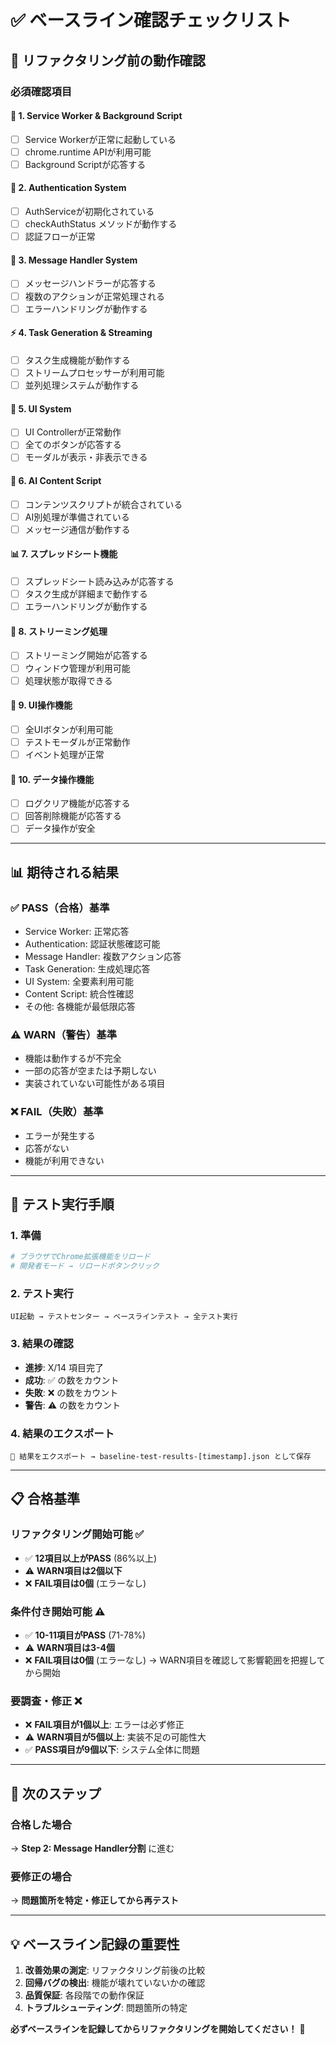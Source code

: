 # ✅ ベースライン確認チェックリスト

## 🎯 **リファクタリング前の動作確認**

### **必須確認項目**

#### **🔧 1. Service Worker & Background Script**
- [ ] Service Workerが正常に起動している
- [ ] chrome.runtime APIが利用可能
- [ ] Background Scriptが応答する

#### **🔐 2. Authentication System**  
- [ ] AuthServiceが初期化されている
- [ ] checkAuthStatus メソッドが動作する
- [ ] 認証フローが正常

#### **📨 3. Message Handler System**
- [ ] メッセージハンドラーが応答する
- [ ] 複数のアクションが正常処理される
- [ ] エラーハンドリングが動作する

#### **⚡ 4. Task Generation & Streaming**
- [ ] タスク生成機能が動作する
- [ ] ストリームプロセッサーが利用可能
- [ ] 並列処理システムが動作する

#### **🎨 5. UI System**
- [ ] UI Controllerが正常動作
- [ ] 全てのボタンが応答する
- [ ] モーダルが表示・非表示できる

#### **🤖 6. AI Content Script**
- [ ] コンテンツスクリプトが統合されている
- [ ] AI別処理が準備されている
- [ ] メッセージ通信が動作する

#### **📊 7. スプレッドシート機能**
- [ ] スプレッドシート読み込みが応答する
- [ ] タスク生成が詳細まで動作する
- [ ] エラーハンドリングが動作する

#### **🌊 8. ストリーミング処理**  
- [ ] ストリーミング開始が応答する
- [ ] ウィンドウ管理が利用可能
- [ ] 処理状態が取得できる

#### **🎨 9. UI操作機能**
- [ ] 全UIボタンが利用可能
- [ ] テストモーダルが正常動作
- [ ] イベント処理が正常

#### **💾 10. データ操作機能**
- [ ] ログクリア機能が応答する
- [ ] 回答削除機能が応答する
- [ ] データ操作が安全

---

## 📊 **期待される結果**

### **✅ PASS（合格）基準**
- Service Worker: 正常応答
- Authentication: 認証状態確認可能
- Message Handler: 複数アクション応答
- Task Generation: 生成処理応答
- UI System: 全要素利用可能
- Content Script: 統合性確認
- その他: 各機能が最低限応答

### **⚠️ WARN（警告）基準**  
- 機能は動作するが不完全
- 一部の応答が空または予期しない
- 実装されていない可能性がある項目

### **❌ FAIL（失敗）基準**
- エラーが発生する
- 応答がない
- 機能が利用できない

---

## 🚀 **テスト実行手順**

### **1. 準備**
```bash
# ブラウザでChrome拡張機能をリロード
# 開発者モード → リロードボタンクリック
```

### **2. テスト実行**
```
UI起動 → テストセンター → ベースラインテスト → 全テスト実行
```

### **3. 結果の確認**
- **進捗**: X/14 項目完了
- **成功**: ✅ の数をカウント  
- **失敗**: ❌ の数をカウント
- **警告**: ⚠️ の数をカウント

### **4. 結果のエクスポート**
```
📄 結果をエクスポート → baseline-test-results-[timestamp].json として保存
```

---

## 📋 **合格基準**

### **リファクタリング開始可能 ✅**
- ✅ **12項目以上がPASS** (86%以上)
- ⚠️ **WARN項目は2個以下**  
- ❌ **FAIL項目は0個** (エラーなし)

### **条件付き開始可能 ⚠️**
- ✅ **10-11項目がPASS** (71-78%)
- ⚠️ **WARN項目は3-4個**
- ❌ **FAIL項目は0個** (エラーなし)
→ WARN項目を確認して影響範囲を把握してから開始

### **要調査・修正 ❌**
- ❌ **FAIL項目が1個以上**: エラーは必ず修正
- ⚠️ **WARN項目が5個以上**: 実装不足の可能性大
- ✅ **PASS項目が9個以下**: システム全体に問題

---

## 🎯 **次のステップ**

### **合格した場合**
→ **Step 2: Message Handler分割** に進む

### **要修正の場合**  
→ **問題箇所を特定・修正してから再テスト**

---

## 💡 **ベースライン記録の重要性**

1. **改善効果の測定**: リファクタリング前後の比較
2. **回帰バグの検出**: 機能が壊れていないかの確認  
3. **品質保証**: 各段階での動作保証
4. **トラブルシューティング**: 問題箇所の特定

**必ずベースラインを記録してからリファクタリングを開始してください！** 🚀